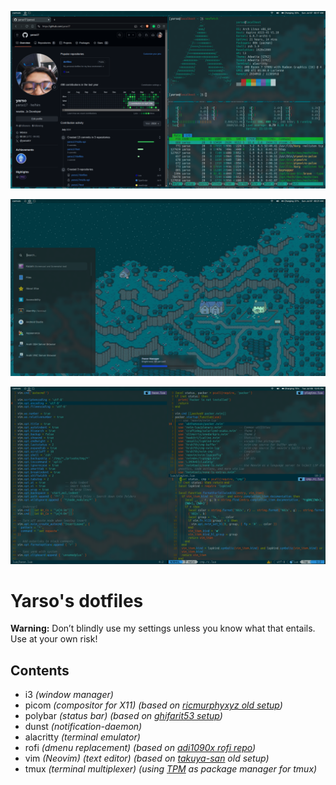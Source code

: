 ![window-manager](./images/window-manager.jpg)

![app-launcher_and_notifications](./images/app-launcher_and_notifications.png)

![code-editor](./images/code-editor.png)

# Yarso's dotfiles

**Warning:** Don’t blindly use my settings unless you know what that entails. Use at your own risk!

## Contents

- i3 _(window manager)_
- picom _(compositor for X11) (based on [ricmurphyxyz old setup](https://github.com/ericmurphyxyz/dotfiles/blob/xorg/.config/picom/picom.conf))_
- polybar _(status bar) (based on [ghifarit53 setup](https://gist.github.com/ghifarit53/29125cd6099eaea2eb1a1311a4ea2df8))_
- dunst _(notification-daemon)_
- alacritty _(terminal emulator)_
- rofi _(dmenu replacement) (based on [adi1090x rofi repo](https://github.com/adi1090x/rofi))_
- vim _(Neovim) (text editor) (based on [takuya-san](https://github.com/craftzdog) old setup)_
- tmux _(terminal multiplexer) (using [TPM](https://github.com/tmux-plugins/tpm) as package manager for tmux)_
